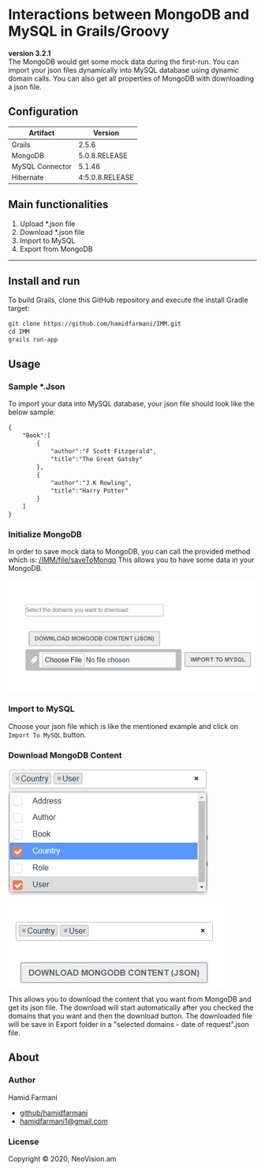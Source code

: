 Interactions between MongoDB and MySQL in Grails/Groovy 
=======================================================
**version 3.2.1**  
The MongoDB would get some mock data during the first-run. You can import your json files dynamically into MySQL database
using dynamic domain calls. You can also get all properties
of MongoDB with downloading a json file.

Configuration
---
Artifact | Version |
--- | --- | 
Grails | 2.5.6 |
MongoDB | 5.0.8.RELEASE |
MySQL Connector| 5.1.46 |
Hibernate | 4:5.0.8.RELEASE |


Main functionalities
--------------------
1. Upload *.json file
2. Download *.json file
3. Import to MySQL
4. Export from MongoDB
---
Install and run
---
To build Grails, clone this GitHub repository and execute the install Gradle target:
```
git clone https://github.com/hamidfarmani/IMM.git
cd IMM
grails run-app
```
Usage
---

### Sample *.Json  
To import your data into MySQL database, your json file should look
like the below sample:
```
{
	"Book":[
		{
			"author":"F Scott Fitzgerald",
			"title":"The Great Gatsby"
		},
		{
			"author":"J.K Rowling",
			"title":"Harry Potter"
		}
	]
}
```  
### Initialize MongoDB  
In order to save mock data to MongoDB, you can call the provided 
method which is:
[/IMM/file/saveToMongo](http://localhost:8090/IMM/file/saveToMongo)
This allows you to have some data in your MongoDB.  

![Image](grails-app/assets/images/screenshot%20V3.1.0.JPG)  

### Import to MySQL  
Choose your json file which is like the mentioned example and click 
on `Import To MySQL` button.


### Download MongoDB Content    
![Image](grails-app/assets/images/screenshot%20V3.1.0%20domains.JPG)  


 
![Image](grails-app/assets/images/screenshot%20V3.1.0%20selectedDomains.JPG)  
  
  
  
This allows you to download the content that you want from MongoDB 
and get its json file. The download will start automatically 
 after you checked the domains that you want and then the download 
 button. The downloaded file will be save in Export folder in a 
 "selected domains - date of request".json file.  
   

About
---


### Author  
Hamid Farmani

* [github/hamidfarmani](https://github.com/hamidfarmani)
* [hamidfarmani1@gmail.com](mailto:hamidfarmani1@gmail.com?subject=[GitHub]%20IMM)


### License  
Copyright © 2020, NeoVision.am



